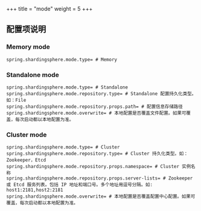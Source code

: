 +++
title = "mode"
weight = 5
+++

## 配置项说明

### Memory mode
```properties
spring.shardingsphere.mode.type= # Memory
```

### Standalone mode
```properties
spring.shardingsphere.mode.type= # Standalone
spring.shardingsphere.mode.repository.type= # Standalone 配置持久化类型。如：File
spring.shardingsphere.mode.repository.props.path= # 配置信息存储路径
spring.shardingsphere.mode.overwrite= # 本地配置是否覆盖文件配置。如果可覆盖，每次启动都以本地配置为准。
```

### Cluster mode
```properties
spring.shardingsphere.mode.type= # Cluster
spring.shardingsphere.mode.repository.type= # Cluster 持久化类型。如：Zookeeper，Etcd
spring.shardingsphere.mode.repository.props.namespace= # Cluster 实例名称
spring.shardingsphere.mode.repository.props.server-lists= # Zookeeper 或 Etcd 服务列表。包括 IP 地址和端口号。多个地址用逗号分隔。如: host1:2181,host2:2181
spring.shardingsphere.mode.overwrite= # 本地配置是否覆盖配置中心配置。如果可覆盖，每次启动都以本地配置为准。
```
